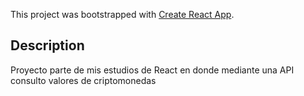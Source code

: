 This project was bootstrapped with [Create React App](https://github.com/facebook/create-react-app).

## Description

Proyecto parte de mis estudios de React en donde mediante una API consulto valores de criptomonedas
